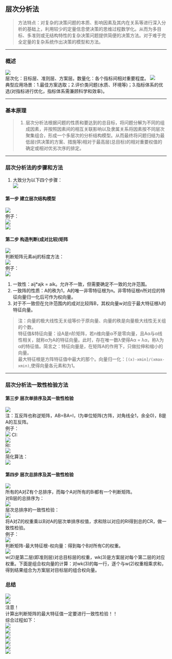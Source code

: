## 层次分析法  
>方法特点：对复杂的决策问题的本质、影响因素及其内在关系等进行深入分析的基础上，利用较少的定量信息使决策的思维过程数学化。从而为多目标、多准则或无结构特性的复杂决策问题提供简便的决策方法。对于难于完全定量的复杂系统作出决策的模型和方法。  
***  
### 概述  
![](1.png)  
层次化：目标层、准则层、方案层。数量化：各个指标间相对重要程度。
![](2.png)  
典型应用场景：1.最佳方案选取；2.评价类问题(水质、环境等)；3.指标体系的优选(对指标进行优化，指标体系需兼顾科学和效率)。  
***  
### 基本原理  
> 1. 层次分析法根据问题的性质和要达到的总目标，将问题分解为不同的组成因素，并按照因素间的相互关联影响以及隶属关系将因素按不同层次聚集组合，形成一个多层次的分析结构模型。从而最终将问题归结为最低层(供决策的方案、措施等)相对于最高层(总目标)的相对重要权值的确定或相对优劣次序的排定。  
***  
### 层次分析法的步骤和方法  
1. 大致分为以下四个步骤：  
![](3.png)  
#### 第一步 建立层次结构模型  
![](5.png)  
例子：  
![](6.png)  
![](7.png)  
#### 第二步 构造判断(成对比较)矩阵  
![](8.png)  
判断矩阵元素aij的标度方法：  
![](9.png)  
例子：  
![](10.png)  
1. 一致性：aij*ajk = aik。允许不一致，但需要确定不一致的允许范围。  
2. 一致阵的性质：A的秩为1，A的唯一非零特征根为n。非零特征根n所对应的特征向量归一化后可作为权向量。
3. 对于不一致但在允许范围内的成对比较阵B，其权向量w对应于最大特征根λ的特征向量。  
>注：向量的极大线性无关组等价于原向量、向量的秩是向量极大线性无关组的个数。  
特征值&特征向量：设A是n阶矩阵，若n维向量α不是零向量，且Aα与α线性相关，就称α为A的特征向量。此时，存在唯一数λ使得Aα = λα，称λ为α的特征值。简言之：特征向量是，在矩阵A的作用下，只做拉伸和缩小的向量。  
最大特征根是方阵特征值中最大的那个。向量归一化：`[(x)-xmin]/(xmax-xmin)`,使得向量各元素和为1。  
***  
### 层次分析法一致性检验方法  
#### 第三步 层次单排序及其一致性检验  
![](11.png)  
注：互反阵也称逆矩阵，AB=BA=I，I为单位矩阵(方阵，对角线全1，余全0)，B是A的互反阵。  
例子：  
![](12.png)
CI:  
![](14.png)  
RI:  
![](13.png)  
简化算法：  
![](15.png)  
#### 第四步 层次总排序及其一致性检验
![](16.png)  
所有的A对Z有个总排序，而每个A对所有的Bi都有一个判断矩阵。  
对B层的总排序为：  
![](17.png)  
层次总排序的一致性检验：  
![](18.png)  
将A对Z的权重乘以B对A的层次单排序权值，求和除以对应的RI得到总的CR，做一致性检验。  
例子：  
![](19.png)  
判断矩阵-最大特征根-权向量：得到每个B对所有C的权重。  
![](20.png)  
w(2)是第二层(即准则层)对总目标层的权重，wk(3)是方案层对每个第二层的对应权重。下面是组合权向量的计算：对wk(3)的每一行，逐个与w(2)权重相乘求和，得到结果组合为方案层对目标层的组合权向量。  
### 总结  
![](21.png)  
![](22.png)  
注意！  
计算出判断矩阵的最大特征值一定要进行一致性检验！！  
综合过程如下：  
![](23.png)  
![](24.png)  
![](25.png)  
![](26.png)  
![](27.png)  
![](28.png)  

